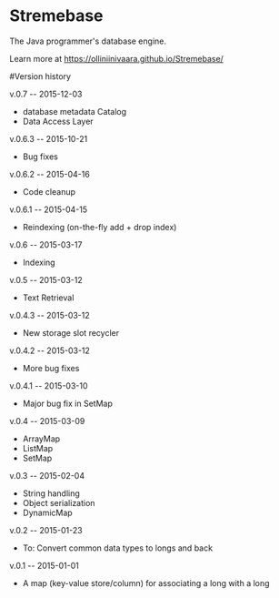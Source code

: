 # Stremebase
The Java programmer's database engine.

Learn more at https://olliniinivaara.github.io/Stremebase/


#Version history

v.0.7 -- 2015-12-03
- database metadata Catalog
- Data Access Layer  


v.0.6.3 -- 2015-10-21
- Bug fixes  


v.0.6.2 -- 2015-04-16
- Code cleanup  


v.0.6.1 -- 2015-04-15
- Reindexing (on-the-fly add + drop index)  


v.0.6 -- 2015-03-17
- Indexing  


v.0.5 -- 2015-03-12
- Text Retrieval  


v.0.4.3 -- 2015-03-12
- New storage slot recycler  


v.0.4.2 -- 2015-03-12
- More bug fixes  


v.0.4.1 -- 2015-03-10
- Major bug fix in SetMap  


v.0.4 -- 2015-03-09
- ArrayMap
- ListMap
- SetMap  


v.0.3  --  2015-02-04
- String handling
- Object serialization
- DynamicMap  


v.0.2  --  2015-01-23
- To: Convert common data types to longs and back  


v.0.1  --  2015-01-01
- A map (key-value store/column) for associating a long with a long
